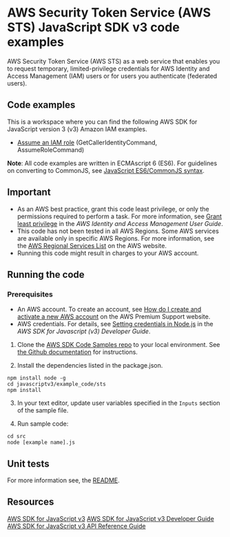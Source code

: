 # AWS Security Token Service (AWS STS) JavaScript SDK v3 code examples
AWS Security Token Service (AWS STS) as a web service that enables you to request temporary, 
limited-privilege credentials for AWS Identity and Access Management (IAM) users or for users 
you authenticate (federated users).

## Code examples
This is a workspace where you can find the following AWS SDK for JavaScript version 3 (v3) Amazon IAM examples. 

- [Assume an IAM role](src/sts_assumerole.js) (GetCallerIdentityCommand, AssumeRoleCommand)

**Note**: All code examples are written in ECMAscript 6 (ES6). For guidelines on converting to CommonJS, see
[JavaScript ES6/CommonJS syntax](https://docs.aws.amazon.com/sdk-for-javascript/v3/developer-guide/sdk-examples-javascript-syntax.html).

## Important

- As an AWS best practice, grant this code least privilege, or only the
  permissions required to perform a task. For more information, see
  [Grant least privilege](https://docs.aws.amazon.com/IAM/latest/UserGuide/best-practices.html#grant-least-privilege)
  in the *AWS Identity and Access Management User Guide*.
- This code has not been tested in all AWS Regions. Some AWS services are
  available only in specific AWS Regions. For more information, see the
  [AWS Regional Services List](https://aws.amazon.com/about-aws/global-infrastructure/regional-product-services/)
  on the AWS website.
- Running this code might result in charges to your AWS account.

## Running the code

### Prerequisites
- An AWS account. To create an account, see [How do I create and activate a new AWS account](https://aws.amazon.com/premiumsupport/knowledge-center/create-and-activate-aws-account/) on the AWS Premium Support website.
- AWS credentials. For details, see  [Setting credentials in Node.js](https://docs.aws.amazon.com/sdk-for-javascript/v3/developer-guide/setting-credentials-node.html) in the
  *AWS SDK for Javascript (v3) Developer Guide*.

1. Clone the [AWS SDK Code Samples repo](https://github.com/awsdocs/aws-doc-sdk-examples) to your local environment. See [the Github documentation](https://docs.github.com/en/github/creating-cloning-and-archiving-repositories/cloning-a-repository) for instructions.

2. Install the dependencies listed in the package.json.

```
npm install node -g
cd javascriptv3/example_code/sts
npm install
```
3. In your text editor, update user variables specified in the ```Inputs``` section of the sample file.

4. Run sample code:
```
cd src
node [example name].js
```

## Unit tests
For more information see, the [README](../README.rst).

## Resources
[AWS SDK for JavaScript v3](https://github.com/aws/aws-sdk-js-v3)
[AWS SDK for JavaScript v3 Developer Guide](https://docs.aws.amazon.com/sdk-for-javascript/v3/developer-guide/sts-examples.html)
[AWS SDK for JavaScript v3 API Reference Guide](https://docs.aws.amazon.com/AWSJavaScriptSDK/v3/latest/clients/client-sts/index.html) 
